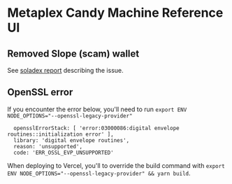 # Metaplex Candy Machine Reference UI

## Removed Slope (scam) wallet

See [soladex report](https://soladex.io/project/slope-wallet-scam/) describing the issue.

## OpenSSL error

If you encounter the error below, you'll need to run `export ENV NODE_OPTIONS="--openssl-legacy-provider"`

```
  opensslErrorStack: [ 'error:03000086:digital envelope routines::initialization error' ],
  library: 'digital envelope routines',
  reason: 'unsupported',
  code: 'ERR_OSSL_EVP_UNSUPPORTED'
```

When deploying to Vercel, you'll to override the build command with `export ENV NODE_OPTIONS="--openssl-legacy-provider" && yarn build`.
